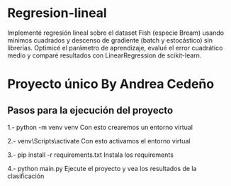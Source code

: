 # Regresion-lineal
Implementé regresión lineal sobre el dataset Fish (especie Bream) usando mínimos cuadrados y descenso de gradiente (batch y estocástico) sin librerías. Optimicé el parámetro de aprendizaje, evalué el error cuadrático medio y comparé resultados con LinearRegression de scikit-learn.

# Proyecto único By Andrea Cedeño
## Pasos para la ejecución del proyecto
1.- python -m venv venv Con esto crearemos un entorno virtual

2.- venv\Scripts\activate Con esto activamos el entorno virtual

3.- pip install -r requirements.txt Instala los requirements

4.- python main.py Ejecute el proyecto y vea los resultados de la clasificación